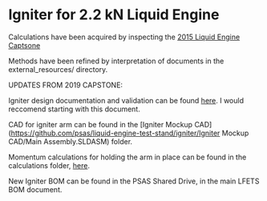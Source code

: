 # Igniter for 2.2 kN Liquid Engine

Calculations have been acquired by inspecting the [2015 Liquid Engine Captsone](https://github.com/psas/liquid-engine-capstone-2015/blob/master/2kN/analysis/Jupyter_Notebooks/LFRE.ipynb)

Methods have been refined by interpretation of documents in the external_resources/ directory.

UPDATES FROM 2019 CAPSTONE:

Igniter design documentation and validation can be found [here](https://github.com/psas/liquid-engine-test-stand/igniter).  I would reccomend starting with this document.

CAD for igniter arm can be found in the [Igniter Mockup CAD](https://github.com/psas/liquid-engine-test-stand/igniter/Igniter Mockup CAD/Main Assembly.SLDASM) folder.

Momentum calculations for holding the arm in place can be found in the calculations folder, [here](https://github.com/psas/liquid-engine-test-stand/igniter/calculations/).

New Igniter BOM can be found in the PSAS Shared Drive, in the main LFETS BOM document.
